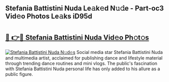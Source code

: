 ## Stefania Battistini Nuda Le𝚊k𝚎d N𝚞𝚍e - Part-oc3 Vid𝚎o Photos Le𝚊ks iD95d

# <h2><a href="http://fbg0rmo.evod.top/?m=Stefania+Battistini+Nuda">🔗 👉🔴 Stefania Battistini Nuda Vid𝚎o Ph𝚘t𝚘s</a></h2>

[![Stefania Battistini Nuda N𝚞d𝚎s](https://i.imgur.com/8V9OHl7.gif)](http://fbg0rmo.evod.top/?m=Stefania+Battistini+Nuda)
Social media star Stefania Battistini Nuda and multimedia artist, acclaimed for publishing dance and lifestyle material through trending dance routines and mini vlogs. The public's fascination with Stefania Battistini Nuda personal life has only added to his allure as a public figure. 
